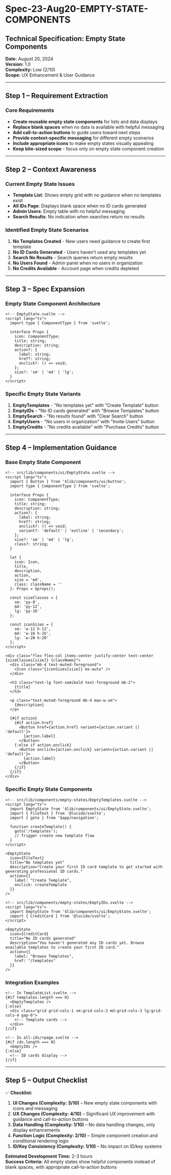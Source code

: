 # Spec-23-Aug20-EMPTY-STATE-COMPONENTS

## Technical Specification: Empty State Components

**Date:** August 20, 2024  
**Version:** 1.0  
**Complexity:** Low (2/10)  
**Scope:** UX Enhancement & User Guidance

---

## Step 1 – Requirement Extraction

### Core Requirements
- **Create reusable empty state components** for lists and data displays
- **Replace blank spaces** when no data is available with helpful messaging
- **Add call-to-action buttons** to guide users toward next steps
- **Provide context-specific messaging** for different empty scenarios
- **Include appropriate icons** to make empty states visually appealing
- **Keep bite-sized scope** - focus only on empty state component creation

---

## Step 2 – Context Awareness

### Current Empty State Issues
- **Template List**: Shows empty grid with no guidance when no templates exist
- **All IDs Page**: Displays blank space when no ID cards generated
- **Admin Users**: Empty table with no helpful messaging
- **Search Results**: No indication when searches return no results

### Identified Empty State Scenarios
1. **No Templates Created** - New users need guidance to create first template
2. **No ID Cards Generated** - Users haven't used any templates yet
3. **Search No Results** - Search queries return empty results
4. **No Users Found** - Admin panel when no users in organization
5. **No Credits Available** - Account page when credits depleted

---

## Step 3 – Spec Expansion

### Empty State Component Architecture
```svelte
<!-- EmptyState.svelte -->
<script lang="ts">
  import type { ComponentType } from 'svelte';
  
  interface Props {
    icon: ComponentType;
    title: string;
    description: string;
    action?: {
      label: string;
      href?: string;
      onclick?: () => void;
    };
    size?: 'sm' | 'md' | 'lg';
  }
</script>
```

### Specific Empty State Variants
1. **EmptyTemplates** - "No templates yet" with "Create Template" button
2. **EmptyIDs** - "No ID cards generated" with "Browse Templates" button  
3. **EmptySearch** - "No results found" with "Clear Search" button
4. **EmptyUsers** - "No users in organization" with "Invite Users" button
5. **EmptyCredits** - "No credits available" with "Purchase Credits" button

---

## Step 4 – Implementation Guidance

### Base Empty State Component
```svelte
<!-- src/lib/components/ui/EmptyState.svelte -->
<script lang="ts">
  import { Button } from '$lib/components/ui/button';
  import type { ComponentType } from 'svelte';

  interface Props {
    icon: ComponentType;
    title: string;
    description: string;
    action?: {
      label: string;
      href?: string;
      onclick?: () => void;
      variant?: 'default' | 'outline' | 'secondary';
    };
    size?: 'sm' | 'md' | 'lg';
    class?: string;
  }

  let { 
    icon: Icon, 
    title, 
    description, 
    action, 
    size = 'md',
    class: className = ''
  }: Props = $props();

  const sizeClasses = {
    sm: 'py-8',
    md: 'py-12', 
    lg: 'py-16'
  };

  const iconSizes = {
    sm: 'w-12 h-12',
    md: 'w-16 h-16',
    lg: 'w-20 h-20'
  };
</script>

<div class="flex flex-col items-center justify-center text-center {sizeClasses[size]} {className}">
  <div class="mb-4 text-muted-foreground">
    <Icon class="{iconSizes[size]} mx-auto" />
  </div>
  
  <h3 class="text-lg font-semibold text-foreground mb-2">
    {title}
  </h3>
  
  <p class="text-muted-foreground mb-4 max-w-sm">
    {description}
  </p>
  
  {#if action}
    {#if action.href}
      <Button href={action.href} variant={action.variant || 'default'}>
        {action.label}
      </Button>
    {:else if action.onclick}
      <Button onclick={action.onclick} variant={action.variant || 'default'}>
        {action.label}
      </Button>
    {/if}
  {/if}
</div>
```

### Specific Empty State Components
```svelte
<!-- src/lib/components/empty-states/EmptyTemplates.svelte -->
<script lang="ts">
  import EmptyState from '$lib/components/ui/EmptyState.svelte';
  import { FileText } from '@lucide/svelte';
  import { goto } from '$app/navigation';

  function createTemplate() {
    goto('/templates');
    // Trigger create new template flow
  }
</script>

<EmptyState
  icon={FileText}
  title="No templates yet"
  description="Create your first ID card template to get started with generating professional ID cards."
  action={{
    label: "Create Template",
    onclick: createTemplate
  }}
/>
```

```svelte
<!-- src/lib/components/empty-states/EmptyIDs.svelte -->
<script lang="ts">
  import EmptyState from '$lib/components/ui/EmptyState.svelte';
  import { CreditCard } from '@lucide/svelte';
</script>

<EmptyState
  icon={CreditCard}
  title="No ID cards generated"
  description="You haven't generated any ID cards yet. Browse available templates to create your first ID card."
  action={{
    label: "Browse Templates",
    href: "/templates"
  }}
/>
```

### Integration Examples
```svelte
<!-- In TemplateList.svelte -->
{#if templates.length === 0}
  <EmptyTemplates />
{:else}
  <div class="grid grid-cols-1 sm:grid-cols-2 md:grid-cols-3 lg:grid-cols-4 gap-6">
    <!-- Template cards -->
  </div>
{/if}

<!-- In all-ids/+page.svelte -->
{#if ids.length === 0}
  <EmptyIDs />
{:else}
  <!-- ID cards display -->
{/if}
```

---

## Step 5 – Output Checklist

✅ **Checklist:**

1. **UI Changes (Complexity: 3/10)** – New empty state components with icons and messaging
2. **UX Changes (Complexity: 4/10)** – Significant UX improvement with guidance and call-to-action buttons
3. **Data Handling (Complexity: 1/10)** – No data handling changes, only display enhancements
4. **Function Logic (Complexity: 2/10)** – Simple component creation and conditional rendering logic
5. **ID/Key Consistency (Complexity: 1/10)** – No impact on ID/key systems

**Estimated Development Time:** 2-3 hours  
**Success Criteria:** All empty states show helpful components instead of blank spaces, with appropriate call-to-action buttons